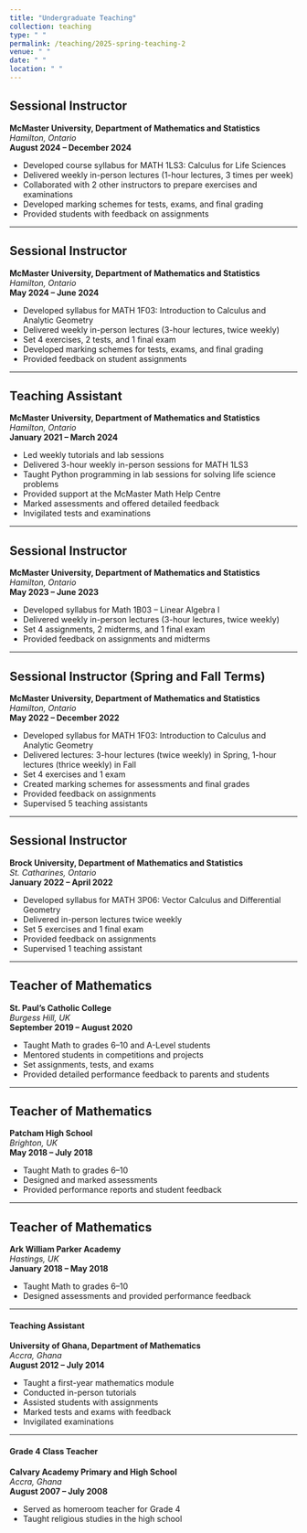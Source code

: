 ```yaml
---
title: "Undergraduate Teaching"
collection: teaching
type: " "
permalink: /teaching/2025-spring-teaching-2
venue: " "
date: " "
location: " "
---
```




## Sessional Instructor  
**McMaster University, Department of Mathematics and Statistics**  
*Hamilton, Ontario*  
**August 2024 – December 2024**  
- Developed course syllabus for MATH 1LS3: Calculus for Life Sciences  
- Delivered weekly in-person lectures (1-hour lectures, 3 times per week)  
- Collaborated with 2 other instructors to prepare exercises and examinations  
- Developed marking schemes for tests, exams, and final grading  
- Provided students with feedback on assignments  

---

## Sessional Instructor  
**McMaster University, Department of Mathematics and Statistics**  
*Hamilton, Ontario*  
**May 2024 – June 2024**  
- Developed syllabus for MATH 1F03: Introduction to Calculus and Analytic Geometry  
- Delivered weekly in-person lectures (3-hour lectures, twice weekly)  
- Set 4 exercises, 2 tests, and 1 final exam  
- Developed marking schemes for tests, exams, and final grading  
- Provided feedback on student assignments  

---

## Teaching Assistant  
**McMaster University, Department of Mathematics and Statistics**  
*Hamilton, Ontario*  
**January 2021 – March 2024**  
- Led weekly tutorials and lab sessions  
- Delivered 3-hour weekly in-person sessions for MATH 1LS3  
- Taught Python programming in lab sessions for solving life science problems  
- Provided support at the McMaster Math Help Centre  
- Marked assessments and offered detailed feedback  
- Invigilated tests and examinations  

---

## Sessional Instructor  
**McMaster University, Department of Mathematics and Statistics**  
*Hamilton, Ontario*  
**May 2023 – June 2023**  
- Developed syllabus for Math 1B03 – Linear Algebra I  
- Delivered weekly in-person lectures (3-hour lectures, twice weekly)  
- Set 4 assignments, 2 midterms, and 1 final exam  
- Provided feedback on assignments and midterms  

---

## Sessional Instructor (Spring and Fall Terms)  
**McMaster University, Department of Mathematics and Statistics**  
*Hamilton, Ontario*  
**May 2022 – December 2022**  
- Developed syllabus for MATH 1F03: Introduction to Calculus and Analytic Geometry  
- Delivered lectures: 3-hour lectures (twice weekly) in Spring, 1-hour lectures (thrice weekly) in Fall  
- Set 4 exercises and 1 exam  
- Created marking schemes for assessments and final grades  
- Provided feedback on assignments  
- Supervised 5 teaching assistants  

---

## Sessional Instructor  
**Brock University, Department of Mathematics and Statistics**  
*St. Catharines, Ontario*  
**January 2022 – April 2022**  
- Developed syllabus for MATH 3P06: Vector Calculus and Differential Geometry  
- Delivered in-person lectures twice weekly  
- Set 5 exercises and 1 final exam  
- Provided feedback on assignments  
- Supervised 1 teaching assistant  

---

## Teacher of Mathematics  
**St. Paul’s Catholic College**  
*Burgess Hill, UK*  
**September 2019 – August 2020**  
- Taught Math to grades 6–10 and A-Level students  
- Mentored students in competitions and projects  
- Set assignments, tests, and exams  
- Provided detailed performance feedback to parents and students  

---

## Teacher of Mathematics  
**Patcham High School**  
*Brighton, UK*  
**May 2018 – July 2018**  
- Taught Math to grades 6–10  
- Designed and marked assessments  
- Provided performance reports and student feedback  

---

## Teacher of Mathematics  
**Ark William Parker Academy**  
*Hastings, UK*  
**January 2018 – May 2018**  
- Taught Math to grades 6–10  
- Designed assessments and provided performance feedback  

---

#### Teaching Assistant  
**University of Ghana, Department of Mathematics**  
*Accra, Ghana*  
**August 2012 – July 2014**  
- Taught a first-year mathematics module  
- Conducted in-person tutorials  
- Assisted students with assignments  
- Marked tests and exams with feedback  
- Invigilated examinations  

---

#### Grade 4 Class Teacher  
**Calvary Academy Primary and High School**  
*Accra, Ghana*  
**August 2007 – July 2008**  
- Served as homeroom teacher for Grade 4  
- Taught religious studies in the high school  
